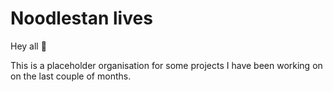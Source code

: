 # Noodlestan lives

Hey all :wave: 

This is a placeholder organisation for some projects I have been working on on the last couple of months.
